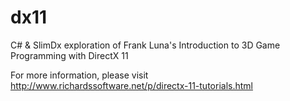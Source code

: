 dx11
====

C# &amp; SlimDx exploration of Frank Luna's Introduction to 3D Game Programming with DirectX 11

For more information, please visit http://www.richardssoftware.net/p/directx-11-tutorials.html
